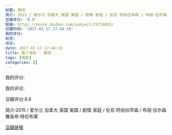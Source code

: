 ```yaml
---
标题: 房间
简介: 2015 / 爱尔兰 加拿大 英国 美国 / 剧情 家庭 / 伦尼·阿伯拉罕森 / 布丽·拉尔森 雅各布·特伦布莱
豆瓣评分: '8.8'
链接: https://movie.douban.com/subject/25724855/
创建时间: '2017-02-17 17:44:19'
我的评分:
标签:
评论:
date: 2017-02-17 17:44:19
title: 看了电影 - 房间
tags: [电影]
categories: []
---
```


我的评分:

我的评论:

豆瓣评分:8.8

简介:2015 / 爱尔兰 加拿大 英国 美国 / 剧情 家庭 / 伦尼·阿伯拉罕森 / 布丽·拉尔森 雅各布·特伦布莱

[豆瓣链接](https://movie.douban.com/subject/25724855/)

